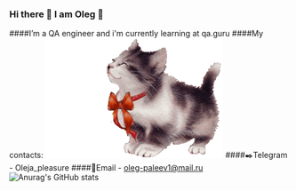 ### Hi there 👋 I am Oleg :new_moon_with_face:
####I’m a QA engineer and i'm currently learning at qa.guru
####My contacts: ![](./images/gifka18.gif)
####:black_nib:Telegram - Oleja_pleasure 
####:e-mail:Email - oleg-paleev1@mail.ru
![Anurag's GitHub stats](https://github-readme-stats.vercel.app/api?username=oleja-pleasure&show_icons=true&theme=dark)
<!--
**oleja-pleasure/oleja-pleasure** is a ✨ _special_ ✨ repository because its `README.md` (this file) appears on your GitHub profile.

Here are some ideas to get you started:

- 🔭 I’m currently working on ...

- 👯 I’m looking to collaborate on ...
- 🤔 I’m looking for help with ...
- 💬 Ask me about ...
- 📫 How to reach me: ...
- 😄 Pronouns: ...
- ⚡ Fun fact: ...
-->
